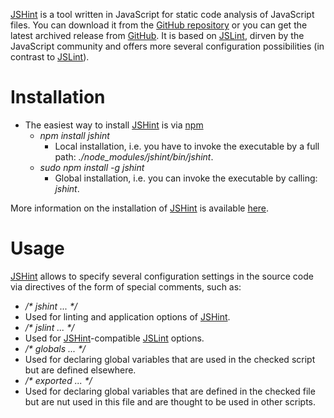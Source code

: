 [JSHint](http://jshint.com/) is a tool written in JavaScript for static code analysis of JavaScript files. You can download it from the [GitHub repository](https://github.com/jshint/jshint) or you can get the latest archived release from [GitHub](https://github.com/jshint/jshint/releases/). It is based on [JSLint](../jslint/README.md), dirven by the JavaScript community and offers more several configuration possibilities (in contrast to [JSLint](../jslint/README.md)).

# Installation
* The easiest way to install [JSHint](http://jshint.com/) is via [npm](https://github.com/npm/npm)
  * _npm install jshint_
    * Local installation, i.e. you have to invoke the executable by a full path: _./node_modules/jshint/bin/jshint_.
  * _sudo npm install -g jshint_
    * Global installation, i.e. you can invoke the executable by calling: _jshint_.

More information on the installation of [JSHint](http://jshint.com/) is available [here](http://jshint.com/install/).

# Usage
[JSHint](http://jshint.com/) allows to specify several configuration settings in the source code via directives of the form of special comments, such as:
* _/* jshint ... */_
 * Used for linting and application options of [JSHint](http://jshint.com/).
* _/* jslint ... */_
 * Used for [JSHint](http://jshint.com/)-compatible [JSLint](../jslint/README.md) options.
* _/* globals ... */_
 * Used for declaring global variables that are used in the checked script but are defined elsewhere.
* _/* exported ... */_
 * Used for declaring global variables that are defined in the checked file but are nut used in this file and are thought to be used in other scripts.
